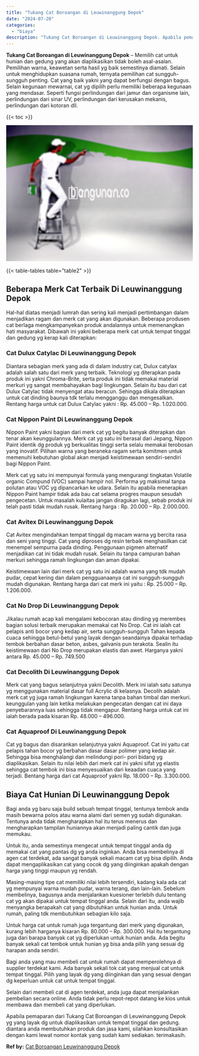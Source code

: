 ```yaml
---
title: "Tukang Cat Boroangan di Leuwinanggung Depok"
date: "2024-07-20"
categories: 
  - "biaya"
description: "Tukang Cat Boroangan di Leuwinanggung Depok. Apabila pemaparan dari Tukang Cat Boroangan di Leuwinanggung Depok yg yang layak dg untuk diaplikasikan untuk te..."
---
```


**Tukang Cat Boroangan di Leuwinanggung Depok** – Memilih cat untuk hunian dan gedung yang akan diaplikasikan tidak boleh asal-asalan. Pemilihan warna, keawetan serta hasil yg baik semestinya diamati. Selain untuk menghidupkan suasana rumah, ternyata pemilihan cat sungguh-sungguh penting. Cat yang baik yakni yang dapat berfungsi dengan bagus. Selain kegunaan mewarnai, cat yg dipilih perlu memiliki beberapa kegunaan yang mendasar. Seperti fungsi perlindungan dari jamur dan organisme lain, perlindungan dari sinar UV, perlindungan dari kerusakan mekanis, perlindungan dari kotoran dll.

{{< toc >}}

![Tukang Cat Boroangan di Leuwinanggung Depok](/images/jasa-cat-murah15.png)

{{< table-tables table="table2" >}}

## Beberapa Merk Cat Terbaik Di Leuwinanggung Depok

Hal-hal diatas menjadi lumrah dan sering kali menjadi pertimbangan dalam menjadikan ragam dan merk cat yang akan digunakan. Beberapa produsen cat berlaga mengkampanyekan produk andalannya untuk memenangkan hati masyarakat. Dibawah ini yakni beberapa merk cat untuk tempat tinggal dan gedung yg kerap kali diterapkan:

### Cat Dulux Catylac Di Leuwinanggung Depok

Diantara sebagian merk yang ada di dalam industry cat, Dulux catylax adalah salah satu dari merk yang terbaik. Teknologi yg diterapkan pada produk ini yakni Chroma-Brite, serta produk ini tidak memakai material merkuri yg sangat membahayakan bagi lingkungan. Selain itu bau dari cat Dulux Catylac tidak menyengat atau beracun. Sehingga dikala diterapkan untuk cat dinding baunya tdk terlalu mengganggu dan mengesalkan. Rentang harga untuk cat Dulux Catylac yakni : Rp. 45.000 – Rp. 1.020.000.

### Cat Nippon Paint Di Leuwinanggung Depok

Nippon Paint yakni bagian dari merk cat yg begitu banyak diterapkan dan tenar akan keunggulannya. Merk cat yg satu ini berasal dari Jepang, Nippon Paint identik dg produk yg berkualitas tinggi serta selalu memakai terobosan yang inovatif. Pilihan warna yang beraneka ragam serta komitmen untuk memenuhi kebutuhan global akan menjadi keistimewaan sendiri-sendiri bagi Nippon Paint.

Merk cat yg satu ini mempunyai formula yang mengurangi tingkatan Volatile organic Compund (VOC) sampai hampir nol. Performa yg maksimal tanpa polutan atau VOC yg dipancarkan ke udara. Selain itu apabila menerapkan Nippon Paint hampir tidak ada bau cat selama progres maupun sesudah pengecetan. Untuk masalah kulaitas jangan diragukan lagi, sebab produk ini telah pasti tidak mudah rusak. Rentang harga : Rp. 20.000 – Rp. 2.000.000.

### Cat Avitex Di Leuwinanggung Depok

Cat Avitex mengindahkan tempat tinggal dg macam warna yg bercita rasa dan seni yang tinggi. Cat yang diproses dg resin terbaik menghasilkan cat menempel sempurna pada dinding. Penggunaan pigmen alternatif menjadikan cat ini tidak mudah rusak. Selain itu tanpa campuran bahan merkuri sehingga ramah lingkungan dan aman dipakai.

Keistimewaan lain dari merk cat yg satu ini adalah warna yang tdk mudah pudar, cepat kering dan dalam pengguanaanya cat ini sungguh-sungguh mudah digunakan. Rentang harga dari cat merk ini yaitu : Rp. 25.000 – Rp. 1.206.000.

### Cat No Drop Di Leuwinanggung Depok

Jikalau rumah acap kali mengalami kebocoran atau dinding yg merembes bagian solusi terbaik merupakan memakai cat No Drop. Cat ini ialah cat pelapis anti bocor yang kedap air, serta sungguh-sungguh Tahan kepada cuaca sehingga betul-betul yang layak dengan seandainya dipakai terhadap tembok berbahan dasar beton, asbes, galvanis pun terakota. Sealin itu keistimewaan dari No Drop merupakan elastis dan awet. Harganya yakni antara Rp. 45.000 – Rp. 749.500

### Cat Decolith Di Leuwinanggung Depok

Merk cat yang bagus selanjutnya yakni Decolith. Merk ini ialah satu satunya yg menggunakan material dasar full Acrylic di kelasnya. Decolih adalah merk cat yg juga ramah lingkungan karena tanpa bahan timbal dan merkuri. keunggulan yang lain ketika melakukan pengecatan dengan cat ini daya penyebarannya luas sehingga tidak mengapur. Rentang harga untuk cat ini ialah berada pada kisaran Rp. 48.000 – 496.000.

### Cat Aquaproof Di Leuwinanggung Depok

Cat yg bagus dan disarankan selanjutnya yakni Aquaproof. Cat ini yaitu cat pelapis tahan bocor yg berbahan dasar dasar polimer yang kedap air. Sehingga bisa menghalangi dan melindungi pori- pori bidang yg diaplikasikan. Selain itu nilai lebih dari merk cat ini yakni sifat yg elastis sehingga cat tembok ini bisa menyesuaikan dari keaadan cuaca yang terjadi. Bentang harga dari cat Aquaproof yakni Rp. 18.000 – Rp. 3.300.000.

## Biaya Cat Hunian Di Leuwinanggung Depok

Bagi anda yg baru saja build sebuah tempat tinggal, tentunya tembok anda masih bewarna polos atau warna alami dari semen yg sudah digunakan. Tentunya anda tidak mengharapkan hal itu terus menerus dan mengharapkan tampilan huniannya akan menjadi paling cantik dan juga memukau.

Untuk itu, anda semestinya mengecat untuk tempat tinggal anda dg memakai cat yang pantas dg yg anda inginkan. Anda bisa membelinya di agen cat terdekat, ada sangat banyak sekali macam cat yg bisa dipilih. Anda dapat mengaplikasikan cat yang cocok dg yang diinginkan apakah dengan harga yang tinggi maupun yg rendah.

Masing-masing tipe cat memiliki nilai lebih tersendiri, kadang kala ada cat yg mempunyai warna mudah pudar, warna terang, dan lain-lain. Sebelum membelinya, bagusnya anda menjalankan kuesioner terlebih dulu tentang cat yg akan dipakai untuk tempat tinggal anda. Selain dari itu, anda wajib menyangka berapakah cat yang dibutuhkan untuk hunian anda. Untuk rumah, paling tdk membutuhkan sebagian kilo saja.

Untuk harga cat untuk rumah juga tergantung dari merk yang digunakan, kurang lebih harganya kisaran Rp. 80.000 – Rp. 300.000. Hal itu tergantung juga dari barapa banyak cat yg diperlukan untuk hunian anda. Ada begitu banyak sekali cat tembok untuk hunian yg bisa anda pilih yang sesuai dg harapan anda sendiri.

Bagi anda yang mau membeli cat untuk rumah dapat memperolehnya di supplier terdekat kami. Ada banyak sekali tok cat yang menjual cat untuk tempat tinggal. Pilih yang layak dg yang diinginkan dan yang sesuai dengan dg keperluan untuk cat untuk tempat tinggal.

Selain dari membeli cat di agen terdekat, anda juga dapat menjalankan pembelian secara online. Anda tidak perlu repot-repot datang ke kios untuk membawa dan membeli cat yang diperlukan.

Apabila pemaparan dari Tukang Cat Boroangan di Leuwinanggung Depok yg yang layak dg untuk diaplikasikan untuk tempat tinggal dan gedung. diantara anda membutuhkan produk dan jasa kami, silahkan konsultasikan dengan kami lewat nomor kontak yang sudah kami sediakan. terimakasih.

**Ref by:** [Cat Boroangan Leuwinanggung Depok](https://id.wikipedia.org/wiki/Cat)
